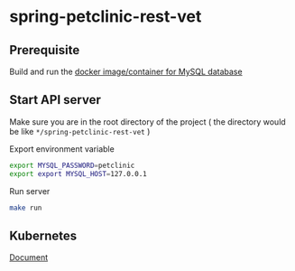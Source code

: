 # spring-petclinic-rest-vet

## Prerequisite
Build and run the [docker image/container for MySQL database](https://github.com/sandy230207/mysql-petclinic)

## Start API server
Make sure you are in the root directory of the project ( the directory would be like `*/spring-petclinic-rest-vet` )

Export environment variable
```sh
export MYSQL_PASSWORD=petclinic
export export MYSQL_HOST=127.0.0.1
```

Run server
```sh
make run
```

## Kubernetes
[Document](https://hackmd.io/@NLsj-cc1SqyixEbz3Sh6wA/SJjI98iE_)